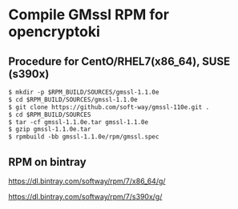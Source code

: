 # Compile GMssl RPM for opencryptoki

## Procedure for CentO/RHEL7(x86_64), SUSE (s390x)
```markdown
$ mkdir -p $RPM_BUILD/SOURCES/gmssl-1.1.0e
$ cd $RPM_BUILD/SOURCES/gmssl-1.1.0e
$ git clone https://github.com/soft-way/gmssl-110e.git .
$ cd $RPM_BUILD/SOURCES
$ tar -cf gmssl-1.1.0e.tar gmssl-1.1.0e
$ gzip gmssl-1.1.0e.tar
$ rpmbuild -bb gmssl-1.1.0e/rpm/gmssl.spec

```

## RPM on bintray
https://dl.bintray.com/softway/rpm/7/x86_64/g/

https://dl.bintray.com/softway/rpm/7/s390x/g/
